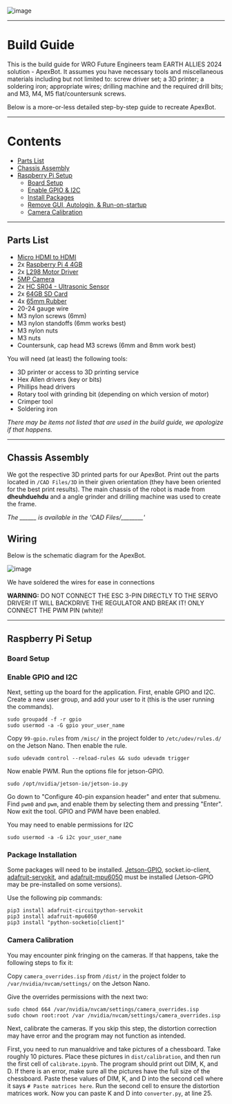![image](https://github.com/user-attachments/assets/b2506d6d-198f-4292-959a-80ea138a93a4)

***

# Build Guide

This is the build guide for WRO Future Engineers team EARTH ALLIES 2024 solution - ApexBot. It assumes you have necessary tools and miscellaneous materials including but not limited to: screw driver set; a 3D printer; a soldering iron; appropriate wires; drilling machine and the required drill bits; and M3, M4, M5 flat/countersunk screws.

Below is a more-or-less detailed step-by-step guide to recreate ApexBot.

***

# Contents

* [Parts List](#parts-list)
* [Chassis Assembly](#chassis-assembly)
* [Raspberry Pi Setup](#raspberry-pi-setup)
    * [Board Setup](#board-setup)
    * [Enable GPIO & I2C](#enable-gpio-and-i2c)
    * [Install Packages](#package-installation)
    * [Remove GUI, Autologin, & Run-on-startup](#text-only-auto-login--run-on-startup)
    * [Camera Calibration](#camera-calibration)

***

## Parts List

* [Micro HDMI to HDMI](https://www.agarwalelectronics.com/product/micro-hdmi-to-hdmi-cable/)
* 2x [Raspberry Pi 4 4GB](https://www.agarwalelectronics.com/product/raspberry-pi-4-4gb/)
* 2x [L298 Motor Driver](https://www.agarwalelectronics.com/product/l298n-motor-driver-board/)
* [5MP Camera](https://www.agarwalelectronics.com/product/5mp-camera-for-raspberry-pi/)
* 2x [HC SR04 - Ultrasonic Sensor](https://www.agarwalelectronics.com/product/hc-sr04-ultrasonic-sensor-4pin/)
* 2x [64GB SD Card](https://www.amazon.in/s?k=64gb+sd+card%27&adgrpid=1326012629748396&hvadid=82876047563782&hvbmt=be&hvdev=c&hvlocphy=156979&hvnetw=o&hvqmt=e&hvtargid=kwd-82876677182464%3Aloc-90&hydadcr=24350_1971234&tag=msndeskstdin-21&ref=pd_sl_r3hr79sdn_e)
* 4x [65mm Rubber](https://www.agarwalelectronics.com/product/bo-wheel-imported/)
* 20-24 gauge wire
* M3 nylon screws (6mm)
* M3 nylon standoffs (6mm works best)
* M3 nylon nuts
* M3 nuts
* Countersunk, cap head M3 screws (6mm and 8mm work best)


You will need (at least) the following tools:
* 3D printer or access to 3D printing service
* Hex Allen drivers (key or bits)
* Phillips head drivers
* Rotary tool with grinding bit (depending on which version of motor)
* Crimper tool
* Soldering iron

*There may be items not listed that are used in the build guide, we apologize if that happens.*

***

## Chassis Assembly

We got the respective 3D printed parts for our ApexBot. Print out the parts located in `/CAD Files/3D` in their given orientation (they have been oriented for the best print results). The main chassis of the robot is made from **dheuhduehdu** and a angle grinder and drilling machine was used to create the frame.

*The ______ is available in the 'CAD Files/________'*


## Wiring 

Below is the schematic diagram for the ApexBot. 

![image](https://github.com/user-attachments/assets/d1410b12-4917-4785-b478-b5b2e6da40fe)


We have soldered the wires for ease in connections

**WARNING:** DO NOT CONNECT THE ESC 3-PIN DIRECTLY TO THE SERVO DRIVER! IT WILL BACKDRIVE THE REGULATOR AND BREAK IT! ONLY CONNECT THE PWM PIN (white)!

***

## Raspberry Pi Setup

### Board Setup



### Enable GPIO and I2C

Next, setting up the board for the application. First, enable GPIO and I2C. Create a new user group, and add your user to it (this is the user running the commands).

```
sudo groupadd -f -r gpio
sudo usermod -a -G gpio your_user_name
```

Copy `99-gpio.rules` from `/misc/` in the project folder to `/etc/udev/rules.d/` on the Jetson Nano. Then enable the rule.

```
sudo udevadm control --reload-rules && sudo udevadm trigger
```

Now enable PWM. Run the options file for jetson-GPIO.

```
sudo /opt/nvidia/jetson-io/jetson-io.py
```

Go down to "Configure 40-pin expansion header" and enter that submenu. Find `pwm0` and `pwm`, and enable them by selecting them and pressing "Enter". Now exit the tool. GPIO and PWM have been enabled.

You may need to enable permissions for I2C

```
sudo usermod -a -G i2c your_user_name
```

### Package Installation

Some packages will need to be installed. [Jetson-GPIO](https://github.com/NVIDIA/jetson-gpio), socket.io-client, [adafruit-servokit](https://github.com/adafruit/Adafruit_CircuitPython_ServoKit), and [adafruit-mpu6050](https://github.com/adafruit/Adafruit_MPU6050) must be installed (Jetson-GPIO may be pre-installed on some versions).

Use the following pip commands:

```
pip3 install adafruit-circuitpython-servokit
pip3 install adafruit-mpu6050
pip3 install "python-socketio[client]"
```

### Camera Calibration

You may encounter pink fringing on the cameras. If that happens, take the following steps to fix it:

Copy `camera_overrides.isp` from `/dist/` in the project folder to `/var/nvidia/nvcam/settings/` on the Jetson Nano.

Give the overrides permissions with the next two:

```
sudo chmod 664 /var/nvidia/nvcam/settings/camera_overrides.isp
sudo chown root:root /var /nvidia/nvcam/settings/camera_overrides.isp
```

Next, calibrate the cameras. If you skip this step, the distortion correction may have error and the program may not function as intended.

First, you need to run manualdrive and take pictures of a chessboard. Take roughly 10 pictures. Place these pictures in `dist/calibration`, and then run the first cell of `calibrate.ipynb`. The program should print out DIM, K, and D. If there is an error, make sure all the pictures have the full size of the chessboard. Paste these values of DIM, K, and D into the second cell where it says `# Paste matrices here`. Run the second cell to ensure the distortion matrices work. Now you can paste K and D into `converter.py`, at line 25.
